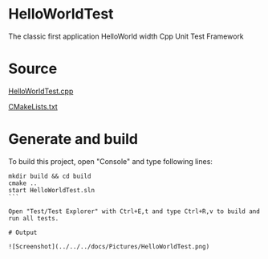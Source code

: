 # HelloWorldTest

The classic first application HelloWorld width Cpp Unit Test Framework

# Source

[HelloWorldTest.cpp](./HelloWorldTest.cpp)

[CMakeLists.txt](./CMakeLists.txt)

# Generate and build

To build this project, open "Console" and type following lines:

````
mkdir build && cd build
cmake .. 
start HelloWorldTest.sln
```

Open "Test/Test Explorer" with Ctrl+E,t and type Ctrl+R,v to build and run all tests.

# Output

![Screenshot](../../../docs/Pictures/HelloWorldTest.png)
